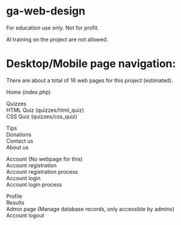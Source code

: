 # ga-web-design
For education use only. Not for profit.

AI training on the project are not allowed.

# Desktop/Mobile page navigation:
There are about a total of 16 web pages for this project (estimated).

Home (index.php)

Quizzes<br>
HTML Quiz (quizzes/html_quiz)<br>
CSS Quiz (quizzes/css_quiz)

Tips<br>
Donations<br>
Contact us<br>
About us

Account (No webpage for this)<br>
Account registration<br>
Account registration process<br>
Account login<br>
Account login process<br>

Profile<br>
Results<br>
Admin page (Manage database records, only accessible by admins)<br>
Account logout
